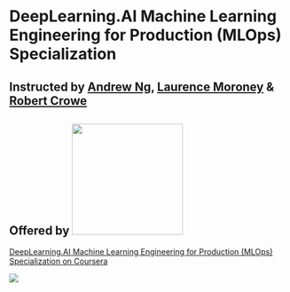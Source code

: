 # DeepLearning.AI Machine Learning Engineering for Production (MLOps) Specialization

## Instructed by [Andrew Ng](http://www.andrewng.org/), [Laurence Moroney](https://laurencemoroney.com/about/) & [Robert Crowe](https://www.coursera.org/instructor/robertcrowe)
## Offered by [<img src="https://github.com/williamcwi/DeepLearning.AI-TensorFlow-Developer-Professional-Certificate/blob/master/misc/img/deeplearning_logo.png" width="200"/>](https://www.deeplearning.ai)

[DeepLearning.AI Machine Learning Engineering for Production (MLOps) Specialization on Coursera](https://www.coursera.org/specializations/machine-learning-engineering-for-production-mlops)

[<img src="https://s3.amazonaws.com/coursera_assets/meta_images/generated/CERTIFICATE_LANDING_PAGE/CERTIFICATE_LANDING_PAGE~P8CUXUJWE7S6/CERTIFICATE_LANDING_PAGE~P8CUXUJWE7S6.jpeg" />](https://www.coursera.org/account/accomplishments/specialization/certificate/CFF2VR6NMMYV) 
